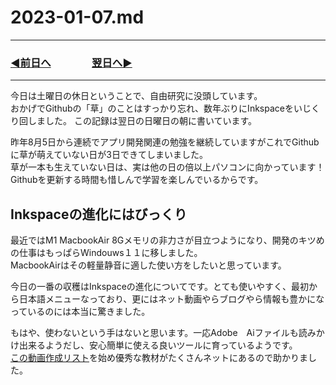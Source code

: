 # 2023-01-07.md

---

### [◀️前日へ](https://github.com/yuasys/chatty-journal/blob/main/2023/01/2023-01-06.md)&emsp;&emsp;&emsp;&emsp;[翌日へ▶️](https://github.com/yuasys/chatty-journal/blob/main/2023/01/2023-01-08.md)

---

今日は土曜日の休日ということで、自由研究に没頭しています。  
おかげでGithubの「草」のことはすっかり忘れ、数年ぶりにInkspaceをいじくり回しました。
この記録は翌日の日曜日の朝に書いています。

昨年8月5日から連続でアプリ開発関連の勉強を継続していますがこれでGithubに草が萌えていない日が3日できてしまいました。  
草が一本も生えていない日は、実は他の日の倍以上パソコンに向かっています！Githubを更新する時間も惜しんで学習を楽しんでいるからです。

## Inkspaceの進化にはびっくり

最近ではM1 MacbookAir 8Gメモリの非力さが目立つようになり、開発のキツめの仕事はもっぱらWindouws１１に移しました。  
MacbookAirはその軽量静音に適した使い方をしたいと思っています。

今日の一番の収穫はInkspaceの進化についてです。とても使いやすく、最初から日本語メニューなっており、更にはネット動画やらブログやら情報も豊かになっているのには本当に驚きました。

もはや、使わないという手はないと思います。一応Adobe　Aiファイルも読みかけ出来るようだし、安心簡単に使える良いツールに育っているようです。  
[この動画作成リスト](https://youtube.com/playlist?list=PLewrJ_9vFymyQs8k8IpZYMwd1twaIDpfw)を始め優秀な教材がたくさんネットにあるので助かりました。
